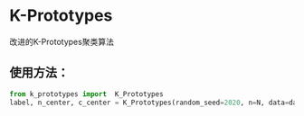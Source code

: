 # K-Prototypes
改进的K-Prototypes聚类算法
## 使用方法：
```python
from k_prototypes import  K_Prototypes
label, n_center, c_center = K_Prototypes(random_seed=2020, n=N, data=data, num_numerical=num_numerical_features,   num_category=num_category_features, max_iters=10, mode=3)
```
